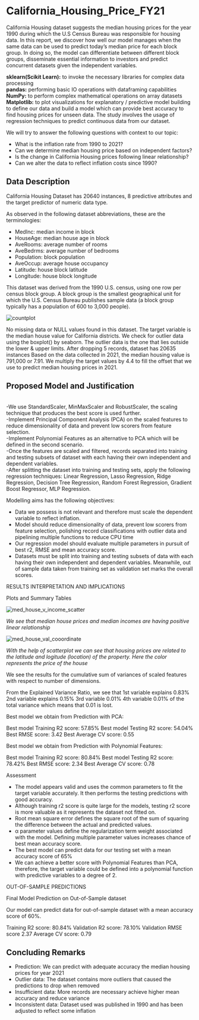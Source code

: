 # California_Housing_Price_FY21


California Housing dataset suggests the median housing prices for the year 1990 during which the U.S Census Bureau was responsible for housing data. In this report, we discover how well our model manages when the same data can be used to predict today’s median price for each block group. In doing so, the model can differentiate between different block groups, disseminate essential information to investors and predict concurrent datasets given the independent variables.

<b>sklearn(Scikit Learn):</b> to invoke the necessary libraries for complex data processing
<br /><b>pandas:</b> performing basic IO operations with dataframing capabilities
<br /><b>NumPy:</b> to perform complex mathematical operations on array datasets
<br /><b>Matplotlib:</b> to plot visualizations for explanatory / predictive model building to define our data and build a model which can provide best accuracy to find housing prices for unseen data. The study involves the usage of regression techniques to predict continuous data from our dataset.

We will try to answer the following questions with context to our topic:
<ul>
<li>What is the inflation rate from 1990 to 2021?</li>
<li>Can we determine median housing price based on independent factors?</li>
<li>Is the change in California Housing prices following linear relationship?</li>
<li>Can we alter the data to reflect inflation costs since 1990?</li>
</ul>

## Data Description

California Housing Dataset has 20640 instances, 8 predictive attributes and the target predictor of numeric data type.

As observed in the following dataset abbreviations, these are the terminologies:
<ul>
<li>MedInc: median income in block</li>
<li>HouseAge: median house age in block</li>
<li>AveRooms: average number of rooms</li>
<li>AveBedrms: average number of bedrooms</li>
<li>Population: block population</li>
<li>AveOccup: average house occupancy</li>
<li>Latitude: house block latitude</li>
<li>Longitude: house block longitude</li>
</ul>

This dataset was derived from the 1990 U.S. census, using one row per census
block group. A block group is the smallest geographical unit for which the U.S.
Census Bureau publishes sample data (a block group typically has a population
of 600 to 3,000 people).

![countplot](https://user-images.githubusercontent.com/30309234/185981849-16e32db6-eaca-4414-9c3d-1530bf604a32.png)

No missing data or NULL values found in this dataset. The target variable is the median house value for California districts.
We check for outlier data using the boxplot() by seaborn. The outlier data is the one that lies outside the lower & upper limits.
After dropping 5 records, dataset has 20635 instances
Based on the data collected in 2021, the median housing value is 791,000 or 7.91. We multiply the target values by 4.4 to fill the offset that we use to predict median housing prices in 2021.


## Proposed Model and Justification

<br />	-We use StandardScaler, MinMaxScaler and RobustScaler, the scaling technique that produces the best score is used further.
<br />	-Implement Principal Component Analysis (PCA) on the scaled features to reduce dimensionality of data and prevent low scorers from feature selection. 
<br />	-Implement Polynomial Features as an alternative to PCA which will be defined in the second scenario.
<br />	-Once the features are scaled and filtered, records separated into training and testing subsets of dataset with each having their own independent and dependent  variables.
<br /> -After splitting the dataset into training and testing sets, apply the following regression techniques: Linear Regression, Lasso Regression, Ridge Regression, Decision Tree Regression, Random Forest Regression, Gradient Boost Regressor, MLP Regression.

Modelling aims has the following objectives:
<ul>
<li>Data we possess is not relevant and therefore must scale the dependent variable to reflect inflation.</li>
<li>Model should reduce dimensionality of data, prevent low scorers from feature selection, polishing record classifications with outlier data and pipelining multiple functions to reduce CPU time</li>
<li>Our regression model should evaluate multiple parameters in pursuit of best r2, RMSE and mean accuracy score.
<li>Datasets must be split into training and testing subsets of data with each having their own independent and dependent variables. Meanwhile, out of sample data taken from training set as validation set marks the overall scores.
</ul>


RESULTS INTERPRETATION AND IMPLICATIONS

Plots and Summary Tables

![med_house_v_income_scatter](https://user-images.githubusercontent.com/30309234/185982067-00aa90b9-4353-4148-9045-858e2d6023d7.png)

<i color="grey">We see that median house prices and  median incomes are having positive linear relationship</i>

![med_house_val_cooordinate](https://user-images.githubusercontent.com/30309234/185982814-550ad1cb-5a4d-4278-a598-f5101bfe62da.png)

<i color="grey">With the help of scatterplot we can see that housing prices are related to the latitude and logitude (location) of the property. Here the color represents the price of the house</i>

We see the results for the cumulative sum of variances of scaled features with respect to number of dimensions.

From the Explained Variance Ratio, we see that 
1st variable explains 0.83%
2nd variable explains 0.15%
3rd variable 0.01%
4th variable 0.01% of the total variance
which means that 0.01 is lost.

Best model we obtain from Prediction with PCA:

Best model Training R2 score: 57.85%
Best model Testing R2 score: 54.04%
Best RMSE score: 3.42
Best Average CV score: 0.55

Best model we obtain from Prediction with Polynomial Features:

Best model Training R2 score: 80.84%
Best model Testing R2 score: 78.42%
Best RMSE score: 2.34
Best Average CV score: 0.78

Assessment

-	The model appears valid and uses the common parameters to fit the target variable accurately. It then performs the testing predictions with good accuracy.
-	Although training r2 score is quite large for the models, testing r2 score is more valuable as it represents the dataset not fitted on.
-	Root mean square error defines the square root of the sum of squaring the difference between the actual and predicted values.
-	α parameter values define the regularization term weight associated with the model. Defining multiple parameter values increases chance of best mean accuracy score.
-	The best model can predict data for our testing set with a mean accuracy score of 65%
-	We can achieve a better score with Polynomial Features than PCA, therefore, the target variable could be defined into a polynomial function with predictive variables to a degree of 2.

OUT-OF-SAMPLE PREDICTIONS

Final Model Prediction on Out-of-Sample dataset

Our model can predict data for out-of-sample dataset with a mean accuracy score of 60%.

Training R2 score: 80.84%
Validation R2 score: 78.10%
Validation RMSE score 2.37
Average CV score: 0.79
 
## Concluding Remarks

-	Prediction: We can predict with adequate accuracy the median housing prices for year 2021
-	Outlier data: The dataset contains more outliers that caused the predictions to drop when removed
-	Insufficient data: More records are necessary achieve higher mean accuracy and reduce variance
-	Inconsistent data: Dataset used was published in 1990 and has been adjusted to reflect some inflation

